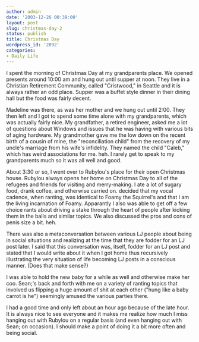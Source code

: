 ```yaml
---
author: admin
date: '2003-12-26 00:39:00'
layout: post
slug: christmas-day-2
status: publish
title: Christmas Day
wordpress_id: '2092'
categories:
- Daily Life
---
```

I spent the morning of Christmas Day at my grandparents place. We opened presents around 10:00 am and hung out until supper at noon. They live in a Christian Retirement Community, called "Cristwood," in Seattle and it is always rather an odd place. Supper was a buffet style dinner in their dining hall but the food was fairly decent. 

Madeline was there, as was her mother and we hung out until 2:00. They then left and I got to spend some time alone with my grandparents, which was actually fairly nice. My grandfather, a retired engineer, asked me a lot of questions about Windows and issues that he was having with various bits of aging hardware. My grandmother gave me the low down on the recent birth of a cousin of mine, the "reconciliation child" from the recovery of my uncle&apos;s marriage from his wife&apos;s infidelity. They named the child "Caleb," which has weird associations for me. heh. I rarely get to speak to my grandparents much so it was all well and good. 

About 3:30 or so, I went over to Rubylou&apos;s place  for their open Christmas house. Rubylou always opens her home on Christmas Day to all of the refugees and friends for visiting and merry-making. I ate a lot of sugary food, drank coffee, and otherwise carried on. <lj user="drakemonger"> decided that my vocal cadence, when ranting, was identical to Foamy the Squirrel&apos;s and that I am the living incarnation of Foamy. Apparantly I also was able to get off a few choice rants about driving a stake through the heart of people after kicking them in the balls and similar topics. We also discussed the pros and cons of penis size a bit. heh.

There was also a metaconversation between various LJ people about being in social situations and realizing at the time that they are fodder for an LJ post later. I said that this conversation was, itself, fodder for an LJ post and stated that I would write about it when I got home thus recursively illustrating the very situation of life becoming LJ posts in a conscious manner. (Does that make sense?)

I was able to hold the new baby for a while as well and otherwise make her coo. Sean;&apos;s back and forth with me on a variety of ranting topics that involved us flipping a huge amount of shit at each other ("hung like a baby carrot is he") seemingly amused the various parties there.

I had a good time and only left about an hour ago because of the late hour. It is always nice to see everyone and it makes me realize how much I miss hanging out with Rubylou on a regular basis (and even hanging out with Sean; on occasion). I should make a point of doing it a bit more often and being social.
